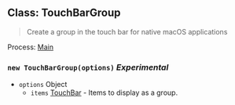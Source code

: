 ## Class: TouchBarGroup

> Create a group in the touch bar for native macOS applications

Process: [Main](../tutorial/application-architecture.md#main-and-renderer-processes)

### `new TouchBarGroup(options)` *Experimental*

* `options` Object 
  * `items` [TouchBar](touch-bar.md) - Items to display as a group.